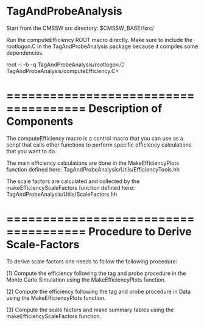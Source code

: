 TagAndProbeAnalysis
========================

Start from the CMSSW src directory: $CMSSW_BASE//src/

Run the computeEfficiency ROOT macro directly.
Make sure to include the rootlogon.C in the TagAndProbeAnalysis package because it
compiles some dependencies.

root -l -b -q TagAndProbeAnalysis/rootlogon.C TagAndProbeAnalysis/computeEfficiency.C+


=====================================
Description of Components
=====================================
The computeEfficiency macro is a control macro that you can use as a script that calls
other functions to perform specific efficiency calculations that you want to do.

The main efficiency calculations are done in the MakeEfficiencyPlots function defined here:
TagAndProbeAnalysis/Utils/EfficiencyTools.hh

The scale factors are calculated and collected by the makeEfficiencyScaleFactors function defined here:
TagAndProbeAnalysis/Utils/ScaleFactors.hh

=====================================
Procedure to Derive Scale-Factors
=====================================
To derive scale factors one needs to follow the following procedure:

(1) Compute the efficiency following the tag and probe procedure in the Monte Carlo Simulation
    using the MakeEfficiencyPlots function.

(2) Compute the efficiency following the tag and probe procedure in Data
    using the MakeEfficiencyPlots function.

(3) Compute the scale factors and make summary tables
    using the makeEfficiencyScaleFactors function.
